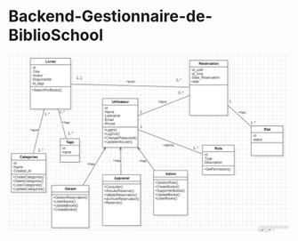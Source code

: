 # Backend-Gestionnaire-de-BiblioSchool
  <a href="https://www.linkedin.com/in/aamir-el-amiri-5672ba262/">
    <img src="./public/images/uml.png">
  </a>

